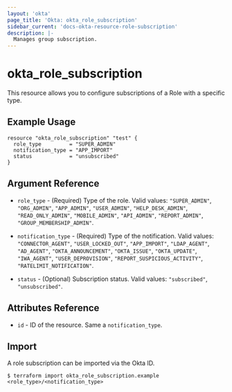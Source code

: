 ```yaml
---
layout: 'okta'
page_title: 'Okta: okta_role_subscription'
sidebar_current: 'docs-okta-resource-role-subscription'
description: |-
  Manages group subscription.
---
```


# okta_role_subscription

This resource allows you to configure subscriptions of a Role with a specific type.

## Example Usage

```hcl
resource "okta_role_subscription" "test" {
  role_type         = "SUPER_ADMIN"
  notification_type = "APP_IMPORT"
  status            = "unsubscribed"
}
```

## Argument Reference

- `role_type` - (Required) Type of the role. Valid values: `"SUPER_ADMIN"`, `"ORG_ADMIN"`, `"APP_ADMIN"`, `"USER_ADMIN"`,
  `"HELP_DESK_ADMIN"`, `"READ_ONLY_ADMIN"`, `"MOBILE_ADMIN"`, `"API_ADMIN"`, `"REPORT_ADMIN"`,
  `"GROUP_MEMBERSHIP_ADMIN"`.

- `notification_type` - (Required) Type of the notification. Valid values: `"CONNECTOR_AGENT"`, `"USER_LOCKED_OUT"`,
  `"APP_IMPORT"`, `"LDAP_AGENT"`, `"AD_AGENT"`, `"OKTA_ANNOUNCEMENT"`, `"OKTA_ISSUE"`, `"OKTA_UPDATE"`, `"IWA_AGENT"`,
  `"USER_DEPROVISION"`, `"REPORT_SUSPICIOUS_ACTIVITY"`, `"RATELIMIT_NOTIFICATION"`.

- `status` - (Optional) Subscription status. Valid values: `"subscribed"`, `"unsubscribed"`.

## Attributes Reference

- `id` - ID of the resource. Same a `notification_type`.

## Import

A role subscription can be imported via the Okta ID.

```
$ terraform import okta_role_subscription.example <role_type>/<notification_type>
```
